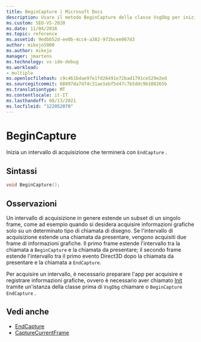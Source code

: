 ```yaml
---
title: BeginCapture | Microsoft Docs
description: Usare il metodo BeginCapture della classe VsgDbg per iniziare un intervallo di acquisizione che terminerà con EndCapture.
ms.custom: SEO-VS-2020
ms.date: 11/04/2016
ms.topic: reference
ms.assetid: 9edbb52d-ee0b-4cc4-a382-972bcee067d3
author: mikejo5000
ms.author: mikejo
manager: jmartens
ms.technology: vs-ide-debug
ms.workload:
- multiple
ms.openlocfilehash: c9c461bdae97e1fd26491e72bad1791ce529e2ed
ms.sourcegitcommit: 68897da7d74c31ae1ebf5d47c7b5ddc9b108265b
ms.translationtype: MT
ms.contentlocale: it-IT
ms.lasthandoff: 08/13/2021
ms.locfileid: "122052070"
---
```

# <a name="begincapture"></a>BeginCapture
Inizia un intervallo di acquisizione che terminerà con `EndCapture` .

## <a name="syntax"></a>Sintassi

```C++
void BeginCapture();
```

## <a name="remarks"></a>Osservazioni
 Un intervallo di acquisizione in genere estende un subset di un singolo frame, come ad esempio quando si desidera acquisire informazioni grafiche solo su un determinato tipo di chiamata di disegno. Se l'intervallo di acquisizione estende una chiamata da presentare, vengono acquisiti due frame di informazioni grafiche. Il primo frame estende l'intervallo tra la chiamata a `BeginCapture` e la chiamata da presentare; il secondo frame estende l'intervallo tra il primo evento Direct3D dopo la chiamata da presentare e la chiamata a `EndCapture`.

 Per acquisire un intervallo, è necessario preparare l'app per acquisire e registrare informazioni grafiche, ovvero è necessario aver chiamato [Init](init.md) tramite un'istanza della classe prima di `VsgDbg` chiamare o `BeginCapture` `EndCapture` .

## <a name="see-also"></a>Vedi anche
- [EndCapture](endcapture.md)
- [CaptureCurrentFrame](capturecurrentframe.md)